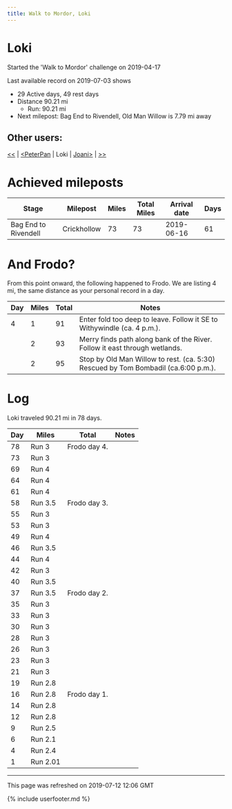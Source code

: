 ```yaml
---
title: Walk to Mordor, Loki
---
```


# Loki

Started the 'Walk to Mordor' challenge on 2019-04-17

Last available record on 2019-07-03 shows
* 29 Active days, 49 rest days
* Distance 90.21 mi
  * Run: 90.21 mi
* Next milepost: Bag End to Rivendell, Old Man Willow is 7.79 mi away

## Other users:

[\<\<](PeterPan.md) \| [\<PeterPan](PeterPan.md) \| Loki \| [Joani\>](Joani.md) \| [\>\>](Joani.md)

# Achieved mileposts

| Stage | Milepost | Miles | Total Miles | Arrival date | Days |
|---|---|---|---|---|---|
| Bag End to Rivendell | Crickhollow | 73 | 73 | 2019-06-16 | 61 |

# And Frodo?
From this point onward, the following happened to Frodo.
We are listing 4 mi, the same distance as your personal record in a day.

| Day | Miles | Total | Notes |
| --- | --- | --- | --- |
| 4 | 1 | 91 | Enter fold too deep to leave. Follow it SE to Withywindle (ca. 4 p.m.). |
|   | 2 | 93 | Merry finds path along bank of the River. Follow it east through wetlands. |
|   | 2 | 95 | Stop by Old Man Willow to rest. (ca. 5:30) Rescued by Tom Bombadil (ca.6:00 p.m.). |


# Log

Loki traveled 90.21 mi in 78 days.

| Day | Miles | Total | Notes |
| --- | --- | --- | --- |
 | 78 | Run 3 | Frodo day 4. |
 | 73 | Run 3 |  |
 | 69 | Run 4 |  |
 | 64 | Run 4 |  |
 | 61 | Run 4 |  |
 | 58 | Run 3.5 | Frodo day 3. |
 | 55 | Run 3 |  |
 | 53 | Run 3 |  |
 | 49 | Run 4 |  |
 | 46 | Run 3.5 |  |
 | 44 | Run 4 |  |
 | 42 | Run 3 |  |
 | 40 | Run 3.5 |  |
 | 37 | Run 3.5 | Frodo day 2. |
 | 35 | Run 3 |  |
 | 33 | Run 3 |  |
 | 30 | Run 3 |  |
 | 28 | Run 3 |  |
 | 26 | Run 3 |  |
 | 23 | Run 3 |  |
 | 21 | Run 3 |  |
 | 19 | Run 2.8 |  |
 | 16 | Run 2.8 | Frodo day 1. |
 | 14 | Run 2.8 |  |
 | 12 | Run 2.8 |  |
 | 9 | Run 2.5 |  |
 | 6 | Run 2.1 |  |
 | 4 | Run 2.4 |  |
 | 1 | Run 2.01 |  |

---
This page was refreshed on 2019-07-12 12:06 GMT

{% include userfooter.md %}
